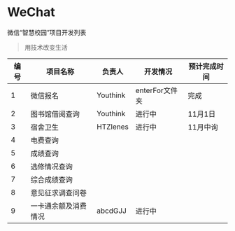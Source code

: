 # WeChat
微信“智慧校园”项目开发列表
>用技术改变生活

|编号|项目名称|负责人|开发情况|预计完成时间|
|----|--------|-------|---------|----------|
|1|微信报名|Youthink|enterFor文件夹|完成|
|2|图书馆借阅查询|Youthink|进行中|11月1日|
|3|宿舍卫生|HTZlenes|进行中|11月中询||
|4|电费查询|||||
|5|成绩查询|||||
|6|选修情况查询||||||
|7|综合成绩查询||||||
|8|意见征求调查问卷||||||
|9|一卡通余额及消费情况|abcdGJJ|进行中|||
